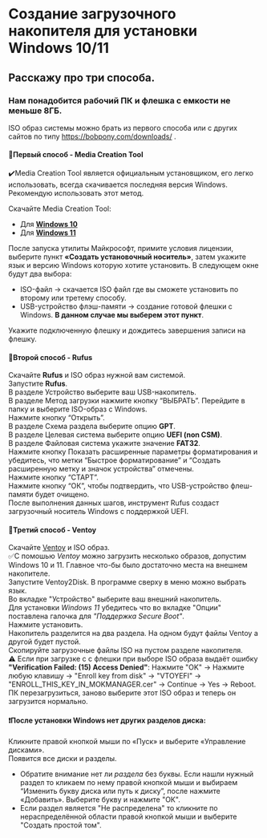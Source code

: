 # Создание загрузочного накопителя для установки Windows 10/11
## Расскажу про три способа.
### Нам понадобится рабочий ПК и флешка с емкости не меньше 8ГБ.

ISO образ системы можно брать из первого способа или с других сайтов по типу https://bobpony.com/downloads/ .


#### :small_blue_diamond:Первый способ - Media Creation Tool
:heavy_check_mark:Media Creation Tool является официальным установщиком, его легко использовать, всегда скачивается последняя версия Windows. Рекомендую использовать этот метод.

Скачайте Media Creation Tool:
- Для [**Windows 10**](https://www.microsoft.com/ru-ru/software-download/windows10)
- Для [**Windows 11**](https://www.microsoft.com/ru-ru/software-download/windows11)

После запуска утилиты Майкрософт, примите условия лицензии, выберите пункт **«Создать установочный носитель»**, затем укажите язык и версию Windows которую хотите установить.
В следующем окне будут два выбора:
- ISO-файл -> скачается ISO файл где вы сможете установить по второму или третему способу.
- USB-устройство флэш-памяти -> создание готовой флешки с Windows. **В данном случае мы выберем этот пункт**.

Укажите подключенную флешку и дождитесь завершения записи на флешку.

#### :small_blue_diamond:Второй способ - Rufus
Скачайте **Rufus** и ISO образ нужной вам системой.\
Запустите **Rufus**.\
В разделе Устройство выберите ваш USB-накопитель.\
В разделе Метод загрузки нажмите кнопку “ВЫБРАТЬ”.
Перейдите в папку и выберите ISO-образ с Windows.\
Нажмите кнопку “Открыть”.\
В разделе Схема раздела выберите опцию **GPT**.\
В разделе Целевая система выберите опцию **UEFI (non CSM)**.\
В разделе Файловая система укажите значение **FAT32**.\
Нажмите кнопку Показать расширенные параметры форматирования и убедитесь, что метки “Быстрое форматирование” и “Создать расширенную метку и значок устройства” отмечены.\
Нажмите кнопку “СТАРТ”.\
Нажмите кнопку “ОК”, чтобы подтвердить, что USB-устройство флеш-памяти будет очищено.\
После выполнения данных шагов, инструмент Rufus создаст загрузочный носитель Windows с поддержкой UEFI.

#### :small_blue_diamond:Третий способ - Ventoy
Скачайте [Ventoy](https://github.com/ventoy/Ventoy/releases) и ISO образ. \
:white_check_mark:С помошью *Ventoy* можно загрузить несколько образов, допустим Windows 10 и 11. Главное что-бы было достаточно места на внешнем накопителе.\
Запустите Ventoy2Disk. В программе сверху в меню можно выбрать язык.\
Во вкладке "Устройство" выберите ваш внешний накопитель.\
Для установки *Windows 11* убедитесь что во вкладке "Опции" поставлена галочка для *"Поддержка Secure Boot"*.\
Нажмите установить.\
Накопитель разделится на два раздела. На одном будут файлы Ventoy а другой будет пустой.\
Скопируйте загрузочные файлы ISO на пустом разделе накопителя.\
:warning: Если при загрузке с с флешки при выборе ISO образа выдаёт ошибку **"Verification Failed: (15) Access Denied"**: Нажмите "OK" -> Нажмите любую клавишу -> "Enroll key from disk" -> "VTOYEFI" -> "ENROLL_THIS_KEY_IN_MOKMANAGER.cer" -> Continue -> Yes -> Reboot. ПК перезагрузиться, заново выберите этот ISO образ и теперь он загрузится нормально. 

#### :heavy_exclamation_mark:После установки Windows нет других разделов диска:
Кликните правой кнопкой мыши по «Пуск» и выберите «Управление дисками».\
Появится все диски и разделы.
- Обратите внимание нет ли *раздела* без буквы. Если нашли нужный раздел то кликаем по нему правой кнопкой мыши и выбираем “Изменить букву диска или путь к диску”, после нажмите «Добавить». Выберите букву и нажмите "ОК".
- Если раздел является "Не распределена" то кликните по нераспределённой области правой кнопкой мыши и выберите "Создать простой том".
